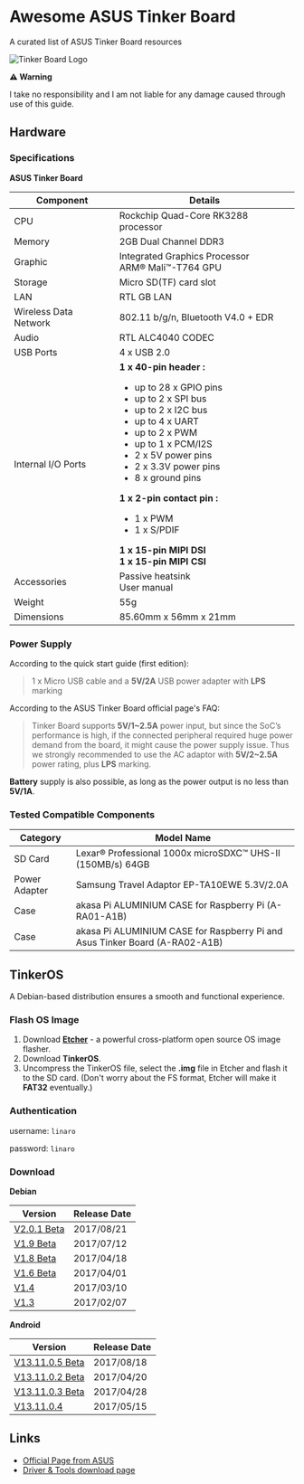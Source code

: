 # Awesome ASUS Tinker Board
A curated list of ASUS Tinker Board resources

![Tinker Board Logo](https://github.com/thyrlian/awesome-asus-tinker-board/blob/master/resources/images/tinker_board_logo.png)

**⚠ Warning**

I take no responsibility and I am not liable for any damage caused through use of this guide.

## Hardware

### Specifications

**ASUS Tinker Board**

| Component | Details |
| --- | --- |
| CPU | Rockchip Quad-Core RK3288 processor |
| Memory | 2GB Dual Channel DDR3 |
| Graphic | Integrated Graphics Processor<br/>ARM® Mali™-T764 GPU |
| Storage | Micro SD(TF) card slot |
| LAN | RTL GB LAN |
| Wireless Data Network | 802.11 b/g/n, Bluetooth V4.0 + EDR |
| Audio | RTL ALC4040 CODEC |
| USB Ports | 4 x USB 2.0 |
| Internal I/O Ports | **1 x 40-pin header :**<br/><ul><li>up to 28 x GPIO pins</li><li>up to 2 x SPI bus</li><li>up to 2 x I2C bus</li><li>up to 4 x UART</li><li>up to 2 x PWM</li><li>up to 1 x PCM/I2S</li><li>2 x 5V power pins</li><li>2 x 3.3V power pins</li><li>8 x ground pins</li></ul>**1 x 2-pin contact pin :**<br/><ul><li>1 x PWM</li><li>1 x S/PDIF</li></ul>**1 x 15-pin MIPI DSI**<br/>**1 x 15-pin MIPI CSI** |
| Accessories | Passive heatsink<br />User manual |
| Weight | 55g |
| Dimensions | 85.60mm x 56mm x 21mm |

### Power Supply

According to the quick start guide (first edition):
> 1 x Micro USB cable and a **5V/2A** USB power adapter with **LPS** marking

According to the ASUS Tinker Board official page's FAQ:
> Tinker Board supports **5V/1~2.5A** power input, but since the SoC’s performance is high, if the connected
peripheral required huge power demand from the board, it might cause the power supply issue.
Thus we strongly recommended to use the AC adaptor with **5V/2~2.5A** power rating, plus **LPS** marking.

**Battery** supply is also possible, as long as the power output is no less than **5V/1A**.

### Tested Compatible Components

| Category | Model Name |
| --- | --- |
| SD Card | Lexar® Professional 1000x microSDXC™ UHS-II (150MB/s) 64GB |
| Power Adapter | Samsung Travel Adaptor EP-TA10EWE 5.3V/2.0A |
| Case | akasa Pi ALUMINIUM CASE for Raspberry Pi (A-RA01-A1B) |
| Case | akasa Pi ALUMINIUM CASE for Raspberry Pi and Asus Tinker Board (A-RA02-A1B) |

## TinkerOS

A Debian-based distribution ensures a smooth and functional experience.

### Flash OS Image

1. Download [**Etcher**](https://etcher.io/) - a powerful cross-platform open source OS image flasher.
2. Download **TinkerOS**.
3. Uncompress the TinkerOS file, select the **.img** file in Etcher and flash it to the SD card.  (Don't worry about the FS format, Etcher will make it **FAT32** eventually.)

### Authentication

username: `linaro`

password: `linaro`

### Download

**Debian**

| Version | Release Date |
| --- | --- |
| [V2.0.1 Beta](http://dlcdnet.asus.com/pub/ASUS/mb/Linux/Tinker_Board_2GB/20170817-tinker-board-linaro-stretch-alip-v2.0.1.img.zip) | 2017/08/21 |
| [V1.9 Beta](http://dlcdnet.asus.com/pub/ASUS/mb/Linux/Tinker_Board_2GB/20170703-tinker-board-linaro-stretch-alip-v1.9.zip) | 2017/07/12 |
| [V1.8 Beta](http://dlcdnet.asus.com/pub/ASUS/mb/Linux/Tinker_Board_2GB/20170417-tinker-board-linaro-stretch-alip-v1.8.zip) | 2017/04/18 |
| [V1.6 Beta](http://dlcdnet.asus.com/pub/ASUS/mb/Linux/Tinker_Board_2GB/20170330-tinker-board-linaro-jessie-alip-v16.zip) | 2017/04/01 |
| [V1.4](http://dlcdnet.asus.com/pub/ASUS/mb/Linux/Tinker_Board_2GB/20170223-tinker-board-linaro-jessie-alip-v14.zip) | 2017/03/10 |
| [V1.3](http://dlcdnet.asus.com/pub/ASUS/mb/Linux/Tinker_Board_2GB/TinkerOS_Debian.zip) | 2017/02/07 |

**Android**

| Version | Release Date |
| --- | --- |
| [V13.11.0.5 Beta](http://dlcdnet.asus.com/pub/ASUS/mb/Linux/Tinker_Board_2GB/20170721tinkerboard-androidmarshmallow-userdebug-v131105.zip) | 2017/08/18 |
| [V13.11.0.2 Beta](http://dlcdnet.asus.com/pub/ASUS/mb/Linux/Tinker_Board_2GB/20170419-tinkerboard-android-marshmallow-userdebug131102.zip) | 2017/04/20 |
| [V13.11.0.3 Beta](http://dlcdnet.asus.com/pub/ASUS/mb/Linux/Tinker_Board_2GB/20170427-tinkerboardandroidmarshmallow-userdebug-v131103.zip) | 2017/04/28 |
| [V13.11.0.4](http://dlcdnet.asus.com/pub/ASUS/mb/Linux/Tinker_Board_2GB/20170511-tinker-board-android-marshmallow-userdebug-v131104.zip) | 2017/05/15 |

## Links

* [Official Page from ASUS](https://www.asus.com/Single-Board-Computer/Tinker-Board/)
* [Driver & Tools download page](https://www.asus.com/Single-Board-Computer/Tinker-Board/HelpDesk_Download/)
